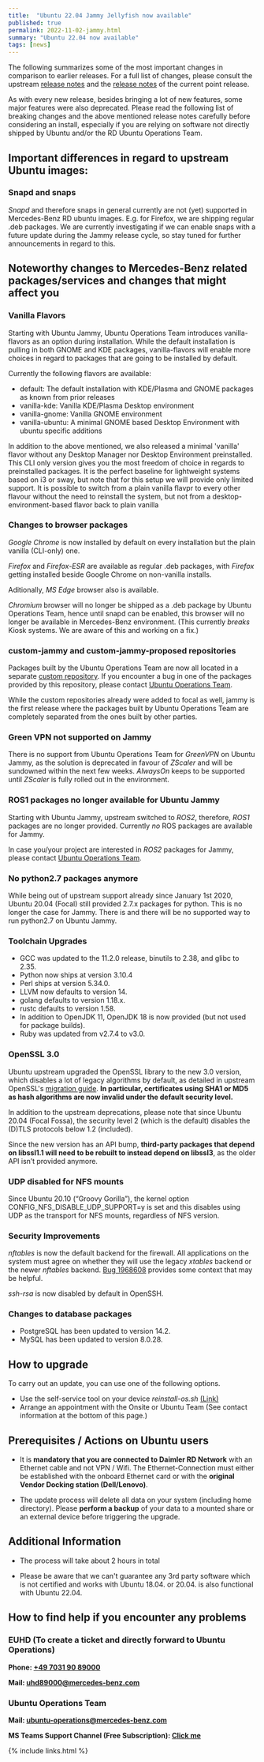 ```yaml
---
title:  "Ubuntu 22.04 Jammy Jellyfish now available"
published: true
permalink: 2022-11-02-jammy.html
summary: "Ubuntu 22.04 now available"
tags: [news]
---
```


The following summarizes some of the most important changes in comparison to earlier releases. For a full list of changes, please consult the upstream [release notes](https://discourse.ubuntu.com/t/jammy-jellyfish-release-notes/24668) and the [release notes](https://discourse.ubuntu.com/t/jammy-jellyfish-point-release-changes/29835) of the current point release.


As with every new release, besides bringing a lot of new features, some major features were also deprecated. Please read the following list of breaking changes and the above mentioned release notes carefully before considering an install, especially if you are relying on software not directly shipped by Ubuntu and/or the RD Ubuntu Operations Team.

## Important differences in regard to upstream Ubuntu images:

### Snapd and snaps

*Snapd* and therefore snaps in general currently are not (yet) supported in Mercedes-Benz RD ubuntu images. E.g. for Firefox, we are shipping regular .deb packages. We are currently investigating if we can enable snaps with a future update during the Jammy release cycle, so stay tuned for further announcements in regard to this. 

## Noteworthy changes to Mercedes-Benz related packages/services and changes that might affect you

### Vanilla Flavors

Starting with Ubuntu Jammy, Ubuntu Operations Team introduces vanilla-flavors as an option during installation. While the default installation is pulling in both GNOME and KDE packages, vanilla-flavors will enable more choices in regard to packages that are going to be installed by default.

Currently the following flavors are available:
- default: The default installation with KDE/Plasma and GNOME packages as known from prior releases
- vanilla-kde: Vanilla KDE/Plasma Desktop environment
- vanilla-gnome: Vanilla GNOME environment
- vanilla-ubuntu: A minimal GNOME based Desktop Environment with ubuntu specific additions

In addition to the above mentioned, we also released a minimal 'vanilla' flavor without any Desktop Manager nor Desktop Environment preinstalled. This CLI only version gives you the most freedom of choice in regards to preinstalled packages. It is the perfect baseline for lightweight systems based on i3 or sway, but note that for this setup we will provide only limited support. It is possible to switch from a plain vanilla flavpr to every other flavour without the need to reinstall the system, but not from a desktop-environment-based flavor back to plain vanilla

### Changes to browser packages
*Google Chrome* is now installed by default on every installation but the plain vanilla (CLI-only) one. 

*Firefox* and *Firefox-ESR* are available as regular .deb packages, with *Firefox* getting installed beside Google Chrome on non-vanilla installs.

Aditionally, *MS Edge* browser also is available.

*Chromium* browser will no longer be shipped as a .deb package by Ubuntu Operations Team, hence until snapd can be enabled, this browser will no longer be available in Mercedes-Benz environment.  (This currently *breaks* Kiosk systems. We are aware of this and working on a fix.)

### custom-jammy and custom-jammy-proposed repositories
Packages built by the Ubuntu Operations Team are now all located in a separate [custom repository](). If you encounter a bug in one of the packages provided by this repository, please contact [Ubuntu Operations Team](mailto:ubuntu-operations@mercedes-benz.com).

While the custom repositories already were added to focal as well, jammy is the first release where the packages built by Ubuntu Operations Team are completely separated from the ones built by other parties.

### Green VPN not supported on Jammy
There is no support from Ubuntu Operations Team for *GreenVPN* on Ubuntu Jammy, as the solution is deprecated in favour of *ZScaler* and will be sundowned within the next few weeks. *AlwaysOn* keeps to be supported until *ZScaler* is fully rolled out in the environment.

### ROS1 packages no longer available for Ubuntu Jammy
Starting with Ubuntu Jammy, upstream switched to *ROS2*, therefore, *ROS1* packages are no longer provided. Currently *no* ROS packages are available for Jammy.

In case you/your project are interested in *ROS2* packages for Jammy, please contact [Ubuntu Operations Team](mailto:ubuntu-operations@mercedes-benz.com).

### No python2.7 packages anymore
While being out of upstream support already since January 1st 2020, Ubuntu 20.04 (Focal) still provided 2.7.x packages for python. This is no longer the case for Jammy. There is and there will be no supported way to run python2.7 on Ubuntu Jammy.

### Toolchain Upgrades

- GCC was updated to the 11.2.0 release, binutils to 2.38, and glibc to 2.35. 
- Python now ships at version 3.10.4
- Perl ships at version 5.34.0. 
- LLVM now defaults to version 14. 
- golang defaults to version 1.18.x. 
- rustc defaults to version 1.58.
- In addition to OpenJDK 11, OpenJDK 18 is now provided (but not used for package builds).
- Ruby was updated from v2.7.4 to v3.0.

### OpenSSL 3.0

Ubuntu upstream upgraded the OpenSSL library to the new 3.0 version, which disables a lot of legacy algorithms by default, as detailed in upstream OpenSSL's [migration guide](https://www.openssl.org/docs/manmaster/man7/migration_guide.html). **In particular, certificates using SHA1 or MD5 as hash algorithms are now invalid under the default security level.**

In addition to the upstream deprecations, please note that since Ubuntu 20.04 (Focal Fossa), the security level 2 (which is the default) disables the (D)TLS protocols below 1.2 (included).

Since the new version has an API bump, **third-party packages that depend on libssl1.1 will need to be rebuilt to instead depend on libssl3**, as the older API isn’t provided anymore.

### UDP disabled for NFS mounts

Since Ubuntu 20.10 (“Groovy Gorilla”), the kernel option CONFIG_NFS_DISABLE_UDP_SUPPORT=y is set and this disables using UDP as the transport for NFS mounts, regardless of NFS version.

### Security Improvements

*nftables* is now the default backend for the firewall. All applications on the system must agree on whether they will use the legacy *xtables* backend or the newer *nftables* backend. [Bug 1968608](https://bugs.launchpad.net/bugs/1968608) provides some context that may be helpful.

*ssh-rsa* is now disabled by default in OpenSSH. 

### Changes to database packages

- PostgreSQL has been updated to version 14.2.
- MySQL has been updated to version 8.0.28.

## How to upgrade

To carry out an update, you can use one of the following options.

* Use the self-service tool on your device *reinstall-os.sh* [(Link)](./reinstall-os.html)
* Arrange an appointment with the Onsite or Ubuntu Team (See contact information at the bottom of this page.)

## Prerequisites / Actions on Ubuntu users

* It is **mandatory that you are connected to Daimler RD Network** with an Ethernet cable and not VPN / Wifi. The Ethernet-Connection must either be established with the onboard Ethernet card or with the **original Vendor Docking station (Dell/Lenovo)**.

* The update process will delete all data on your system (including home directory). Please **perform a backup** of your data to a mounted share or an external device before triggering the upgrade.

## Additional Information

* The process will take about 2 hours in total

* Please be aware that we can't guarantee any 3rd party software which is not certified and works with Ubuntu 18.04. or 20.04. is also functional with Ubuntu 22.04.

## How to find help if you encounter any problems

### EUHD (To create a ticket and directly forward to Ubuntu Operations)

**Phone: [+49 7031 90 89000](tel:+4970319089000)**

**Mail: [uhd89000@mercedes-benz.com](mailto:uhd89000@mercedes-benz.com)**

### Ubuntu Operations Team

**Mail: [ubuntu-operations@mercedes-benz.com](ubuntu-operations@mercedes-benz.com)**

**MS Teams Support Channel (Free Subscription): [Click me](https://social.intra.corpintra.net/external-link.jspa?url=https%3A%2F%2Fteams.microsoft.com%2Fl%2Fchannel%2F19%253a98e89971b7044a56b696cdb9555f4fe5%2540thread.tacv2%2FUpgrade%252520Support%3FgroupId%3D13fe2da7-5cab-4525-9f67-b54eefb7a8ca%26tenantId%3D9652d7c2-1ccf-4940-8151-4a92bd474ed0)**

{% include links.html %}
